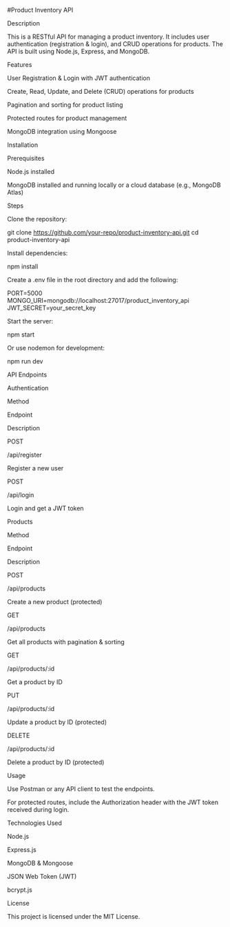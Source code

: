 #Product Inventory API

Description

This is a RESTful API for managing a product inventory. It includes user authentication (registration & login), and CRUD operations for products. The API is built using Node.js, Express, and MongoDB.

Features

User Registration & Login with JWT authentication

Create, Read, Update, and Delete (CRUD) operations for products

Pagination and sorting for product listing

Protected routes for product management

MongoDB integration using Mongoose

Installation

Prerequisites

Node.js installed

MongoDB installed and running locally or a cloud database (e.g., MongoDB Atlas)

Steps

Clone the repository:

git clone https://github.com/your-repo/product-inventory-api.git
cd product-inventory-api

Install dependencies:

npm install

Create a .env file in the root directory and add the following:

PORT=5000
MONGO_URI=mongodb://localhost:27017/product_inventory_api
JWT_SECRET=your_secret_key

Start the server:

npm start

Or use nodemon for development:

npm run dev

API Endpoints

Authentication

Method

Endpoint

Description

POST

/api/register

Register a new user

POST

/api/login

Login and get a JWT token

Products

Method

Endpoint

Description

POST

/api/products

Create a new product (protected)

GET

/api/products

Get all products with pagination & sorting

GET

/api/products/:id

Get a product by ID

PUT

/api/products/:id

Update a product by ID (protected)

DELETE

/api/products/:id

Delete a product by ID (protected)

Usage

Use Postman or any API client to test the endpoints.

For protected routes, include the Authorization header with the JWT token received during login.

Technologies Used

Node.js

Express.js

MongoDB & Mongoose

JSON Web Token (JWT)

bcrypt.js

License

This project is licensed under the MIT License.

